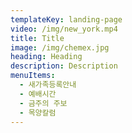 ```yaml
---
templateKey: landing-page
video: /img/new_york.mp4
title: Title
image: /img/chemex.jpg
heading: Heading
description: Description
menuItems:
  - 새가족등록안내
  - 예배시간
  - 금주의 주보
  - 목양칼럼
---
```


